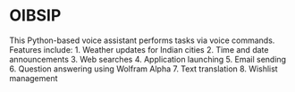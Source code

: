 # OIBSIP
 This Python-based voice assistant performs tasks via voice commands. Features include: 1. Weather updates for Indian cities 2. Time and date announcements 3. Web searches 4. Application launching 5. Email sending 6. Question answering using Wolfram Alpha 7. Text translation 8. Wishlist management
